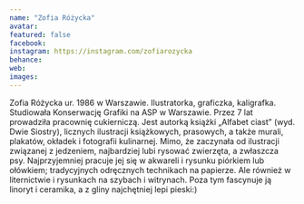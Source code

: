 ```yaml
---
name: "Zofia Różycka"
avatar: 
featured: false
facebook: 
instagram: https://instagram.com/zofiarozycka
behance: 
web:
images:
---
```

Zofia Różycka ur. 1986 w Warszawie. Ilustratorka, graficzka, kaligrafka. Studiowała Konserwację Grafiki na ASP w Warszawie. Przez 7 lat prowadziła pracownię cukierniczą. Jest autorką książki „Alfabet ciast” (wyd. Dwie Siostry), licznych ilustracji książkowych, prasowych, a także murali, plakatów, okładek i fotografii kulinarnej. Mimo, że zaczynała od ilustracji związanej z jedzeniem, najbardziej lubi rysować zwierzęta, a zwłaszcza psy. Najprzyjemniej pracuje jej się w akwareli i rysunku piórkiem lub ołówkiem; tradycyjnych odręcznych technikach na papierze. Ale również w liternictwie i rysunkach na szybach i witrynach. Poza tym fascynuje ją linoryt i ceramika, a z gliny najchętniej lepi pieski:)
